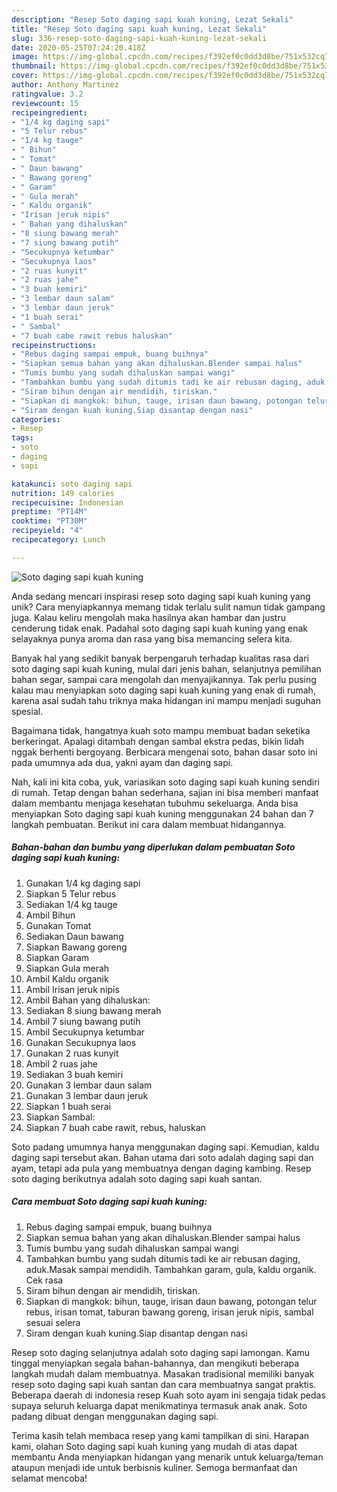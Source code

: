```yaml
---
description: "Resep Soto daging sapi kuah kuning, Lezat Sekali"
title: "Resep Soto daging sapi kuah kuning, Lezat Sekali"
slug: 336-resep-soto-daging-sapi-kuah-kuning-lezat-sekali
date: 2020-05-25T07:24:20.418Z
image: https://img-global.cpcdn.com/recipes/f392ef0c0dd3d8be/751x532cq70/soto-daging-sapi-kuah-kuning-foto-resep-utama.jpg
thumbnail: https://img-global.cpcdn.com/recipes/f392ef0c0dd3d8be/751x532cq70/soto-daging-sapi-kuah-kuning-foto-resep-utama.jpg
cover: https://img-global.cpcdn.com/recipes/f392ef0c0dd3d8be/751x532cq70/soto-daging-sapi-kuah-kuning-foto-resep-utama.jpg
author: Anthony Martinez
ratingvalue: 3.2
reviewcount: 15
recipeingredient:
- "1/4 kg daging sapi"
- "5 Telur rebus"
- "1/4 kg tauge"
- " Bihun"
- " Tomat"
- " Daun bawang"
- " Bawang goreng"
- " Garam"
- " Gula merah"
- " Kaldu organik"
- "Irisan jeruk nipis"
- " Bahan yang dihaluskan"
- "8 siung bawang merah"
- "7 siung bawang putih"
- "Secukupnya ketumbar"
- "Secukupnya laos"
- "2 ruas kunyit"
- "2 ruas jahe"
- "3 buah kemiri"
- "3 lembar daun salam"
- "3 lembar daun jeruk"
- "1 buah serai"
- " Sambal"
- "7 buah cabe rawit rebus haluskan"
recipeinstructions:
- "Rebus daging sampai empuk, buang buihnya"
- "Siapkan semua bahan yang akan dihaluskan.Blender sampai halus"
- "Tumis bumbu yang sudah dihaluskan sampai wangi"
- "Tambahkan bumbu yang sudah ditumis tadi ke air rebusan daging, aduk.Masak sampai mendidih. Tambahkan garam, gula, kaldu organik. Cek rasa"
- "Siram bihun dengan air mendidih, tiriskan."
- "Siapkan di mangkok: bihun, tauge, irisan daun bawang, potongan telur rebus, irisan tomat, taburan bawang goreng, irisan jeruk nipis, sambal sesuai selera"
- "Siram dengan kuah kuning.Siap disantap dengan nasi"
categories:
- Resep
tags:
- soto
- daging
- sapi

katakunci: soto daging sapi 
nutrition: 149 calories
recipecuisine: Indonesian
preptime: "PT14M"
cooktime: "PT30M"
recipeyield: "4"
recipecategory: Lunch

---
```



![Soto daging sapi kuah kuning](https://img-global.cpcdn.com/recipes/f392ef0c0dd3d8be/751x532cq70/soto-daging-sapi-kuah-kuning-foto-resep-utama.jpg)

Anda sedang mencari inspirasi resep soto daging sapi kuah kuning yang unik? Cara menyiapkannya memang tidak terlalu sulit namun tidak gampang juga. Kalau keliru mengolah maka hasilnya akan hambar dan justru cenderung tidak enak. Padahal soto daging sapi kuah kuning yang enak selayaknya punya aroma dan rasa yang bisa memancing selera kita.

Banyak hal yang sedikit banyak berpengaruh terhadap kualitas rasa dari soto daging sapi kuah kuning, mulai dari jenis bahan, selanjutnya pemilihan bahan segar, sampai cara mengolah dan menyajikannya. Tak perlu pusing kalau mau menyiapkan soto daging sapi kuah kuning yang enak di rumah, karena asal sudah tahu triknya maka hidangan ini mampu menjadi suguhan spesial.

Bagaimana tidak, hangatnya kuah soto mampu membuat badan seketika berkeringat. Apalagi ditambah dengan sambal ekstra pedas, bikin lidah nggak berhenti bergoyang. Berbicara mengenai soto, bahan dasar soto ini pada umumnya ada dua, yakni ayam dan daging sapi.


Nah, kali ini kita coba, yuk, variasikan soto daging sapi kuah kuning sendiri di rumah. Tetap dengan bahan sederhana, sajian ini bisa memberi manfaat dalam membantu menjaga kesehatan tubuhmu sekeluarga. Anda bisa menyiapkan Soto daging sapi kuah kuning menggunakan 24 bahan dan 7 langkah pembuatan. Berikut ini cara dalam membuat hidangannya.

<!--inarticleads1-->

##### Bahan-bahan dan bumbu yang diperlukan dalam pembuatan Soto daging sapi kuah kuning:

1. Gunakan 1/4 kg daging sapi
1. Siapkan 5 Telur rebus
1. Sediakan 1/4 kg tauge
1. Ambil  Bihun
1. Gunakan  Tomat
1. Sediakan  Daun bawang
1. Siapkan  Bawang goreng
1. Siapkan  Garam
1. Siapkan  Gula merah
1. Ambil  Kaldu organik
1. Ambil Irisan jeruk nipis
1. Ambil  Bahan yang dihaluskan:
1. Sediakan 8 siung bawang merah
1. Ambil 7 siung bawang putih
1. Ambil Secukupnya ketumbar
1. Gunakan Secukupnya laos
1. Gunakan 2 ruas kunyit
1. Ambil 2 ruas jahe
1. Sediakan 3 buah kemiri
1. Gunakan 3 lembar daun salam
1. Gunakan 3 lembar daun jeruk
1. Siapkan 1 buah serai
1. Siapkan  Sambal:
1. Siapkan 7 buah cabe rawit, rebus, haluskan


Soto padang umumnya hanya menggunakan daging sapi. Kemudian, kaldu daging sapi tersebut akan. Bahan utama dari soto adalah daging sapi dan ayam, tetapi ada pula yang membuatnya dengan daging kambing. Resep soto daging berikutnya adalah soto daging sapi kuah santan. 

<!--inarticleads2-->

##### Cara membuat Soto daging sapi kuah kuning:

1. Rebus daging sampai empuk, buang buihnya
1. Siapkan semua bahan yang akan dihaluskan.Blender sampai halus
1. Tumis bumbu yang sudah dihaluskan sampai wangi
1. Tambahkan bumbu yang sudah ditumis tadi ke air rebusan daging, aduk.Masak sampai mendidih. Tambahkan garam, gula, kaldu organik. Cek rasa
1. Siram bihun dengan air mendidih, tiriskan.
1. Siapkan di mangkok: bihun, tauge, irisan daun bawang, potongan telur rebus, irisan tomat, taburan bawang goreng, irisan jeruk nipis, sambal sesuai selera
1. Siram dengan kuah kuning.Siap disantap dengan nasi


Resep soto daging selanjutnya adalah soto daging sapi lamongan. Kamu tinggal menyiapkan segala bahan-bahannya, dan mengikuti beberapa langkah mudah dalam membuatnya. Masakan tradisional memiliki banyak resep soto daging sapi kuah santan dan cara membuatnya sangat praktis. Beberapa daerah di indonesia resep Kuah soto ayam ini sengaja tidak pedas supaya seluruh keluarga dapat menikmatinya termasuk anak anak. Soto padang dibuat dengan menggunakan daging sapi. 

Terima kasih telah membaca resep yang kami tampilkan di sini. Harapan kami, olahan Soto daging sapi kuah kuning yang mudah di atas dapat membantu Anda menyiapkan hidangan yang menarik untuk keluarga/teman ataupun menjadi ide untuk berbisnis kuliner. Semoga bermanfaat dan selamat mencoba!

